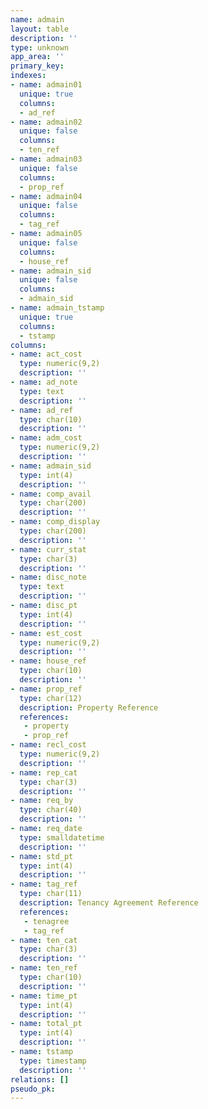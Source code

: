 ```yaml
---
name: admain
layout: table
description: ''
type: unknown
app_area: ''
primary_key: 
indexes:
- name: admain01
  unique: true
  columns:
  - ad_ref
- name: admain02
  unique: false
  columns:
  - ten_ref
- name: admain03
  unique: false
  columns:
  - prop_ref
- name: admain04
  unique: false
  columns:
  - tag_ref
- name: admain05
  unique: false
  columns:
  - house_ref
- name: admain_sid
  unique: false
  columns:
  - admain_sid
- name: admain_tstamp
  unique: true
  columns:
  - tstamp
columns:
- name: act_cost
  type: numeric(9,2)
  description: ''
- name: ad_note
  type: text
  description: ''
- name: ad_ref
  type: char(10)
  description: ''
- name: adm_cost
  type: numeric(9,2)
  description: ''
- name: admain_sid
  type: int(4)
  description: ''
- name: comp_avail
  type: char(200)
  description: ''
- name: comp_display
  type: char(200)
  description: ''
- name: curr_stat
  type: char(3)
  description: ''
- name: disc_note
  type: text
  description: ''
- name: disc_pt
  type: int(4)
  description: ''
- name: est_cost
  type: numeric(9,2)
  description: ''
- name: house_ref
  type: char(10)
  description: ''
- name: prop_ref
  type: char(12)
  description: Property Reference
  references:
   - property
   - prop_ref
- name: recl_cost
  type: numeric(9,2)
  description: ''
- name: rep_cat
  type: char(3)
  description: ''
- name: req_by
  type: char(40)
  description: ''
- name: req_date
  type: smalldatetime
  description: ''
- name: std_pt
  type: int(4)
  description: ''
- name: tag_ref
  type: char(11)
  description: Tenancy Agreement Reference
  references:
   - tenagree
   - tag_ref
- name: ten_cat
  type: char(3)
  description: ''
- name: ten_ref
  type: char(10)
  description: ''
- name: time_pt
  type: int(4)
  description: ''
- name: total_pt
  type: int(4)
  description: ''
- name: tstamp
  type: timestamp
  description: ''
relations: []
pseudo_pk: 
---
```


